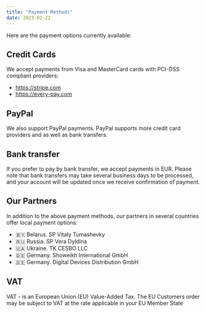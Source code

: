 ```yaml
---
title: "Payment Methods"
date: 2023-02-22
---
```


Here are the payment options currently available:

## Credit Cards

We accept payments from Visa and MasterCard cards with PCI-DSS compliant providers:

- https://stripe.com
- https://every-pay.com

## PayPal

We also support PayPal payments. PayPal supports more credit card providers and as well as bank transfers.

## Bank transfer

If you prefer to pay by bank transfer, we accept payments in EUR. Please note that bank transfers may take several business days to be processed, and your account will be updated once we receive confirmation of payment.

## Our Partners

In addition to the above payment methods, our partners in several countries offer local payment options:

- 🇧🇾 Belarus. SP Vitaly Tumashevky
- 🇷🇺 Russia. SP Vera Dyldina
- 🇺🇦 Ukraine. TK CESBO LLC
- 🇩🇪 Germany. Showeikh International GmbH
- 🇩🇪 Germany. Digital Devices Distribution GmbH

## VAT

VAT - is an European Union (EU) Value-Added Tax. The EU Customers order may be subject to VAT at the rate applicable in your EU Member State
